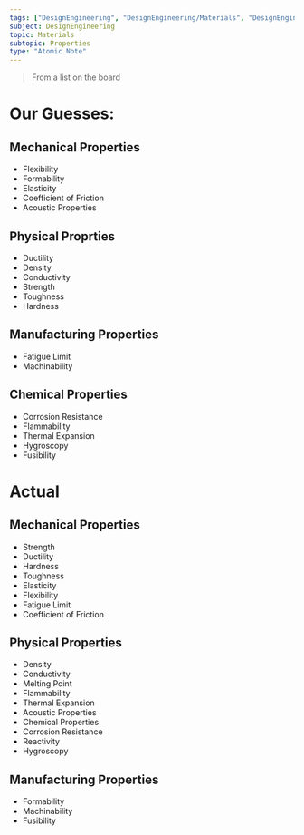 ```yaml
---
tags: ["DesignEngineering", "DesignEngineering/Materials", "DesignEngineering/Materials/Properties"]
subject: DesignEngineering
topic: Materials
subtopic: Properties
type: "Atomic Note"
---
```

> From a list on the board

 # Our Guesses:
## Mechanical Properties
   - Flexibility
   - Formability
   - Elasticity
   - Coefficient of Friction
   - Acoustic Properties
## Physical Proprties
   - Ductility
   - Density
   - Conductivity
   - Strength
   - Toughness
   - Hardness
## Manufacturing Properties
   - Fatigue Limit
   - Machinability
## Chemical Properties
   - Corrosion Resistance
   - Flammability
   - Thermal Expansion
   - Hygroscopy
   - Fusibility

 # Actual
## Mechanical Properties
   - Strength
   - Ductility
   - Hardness
   - Toughness
   - Elasticity
   - Flexibility
   - Fatigue Limit
   - Coefficient of Friction
## Physical Properties
   - Density
   - Conductivity
   - Melting Point
   - Flammability
   - Thermal Expansion
   - Acoustic Properties
  - Chemical Properties
   - Corrosion Resistance
   - Reactivity
   - Hygroscopy
## Manufacturing Properties
   - Formability
   - Machinability
   - Fusibility